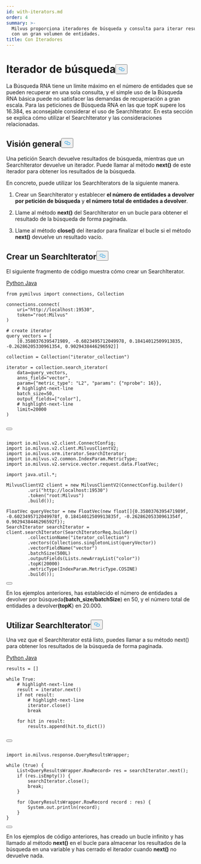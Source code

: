 ```yaml
---
id: with-iterators.md
order: 4
summary: >-
  Milvus proporciona iteradores de búsqueda y consulta para iterar resultados
  con un gran volumen de entidades.
title: Con Iteradores
---
```

<h1 id="Search-Iterator​" class="common-anchor-header">Iterador de búsqueda<button data-href="#Search-Iterator​" class="anchor-icon" translate="no">
      <svg translate="no"
        aria-hidden="true"
        focusable="false"
        height="20"
        version="1.1"
        viewBox="0 0 16 16"
        width="16"
      >
        <path
          fill="#0092E4"
          fill-rule="evenodd"
          d="M4 9h1v1H4c-1.5 0-3-1.69-3-3.5S2.55 3 4 3h4c1.45 0 3 1.69 3 3.5 0 1.41-.91 2.72-2 3.25V8.59c.58-.45 1-1.27 1-2.09C10 5.22 8.98 4 8 4H4c-.98 0-2 1.22-2 2.5S3 9 4 9zm9-3h-1v1h1c1 0 2 1.22 2 2.5S13.98 12 13 12H9c-.98 0-2-1.22-2-2.5 0-.83.42-1.64 1-2.09V6.25c-1.09.53-2 1.84-2 3.25C6 11.31 7.55 13 9 13h4c1.45 0 3-1.69 3-3.5S14.5 6 13 6z"
        ></path>
      </svg>
    </button></h1><p>La Búsqueda RNA tiene un límite máximo en el número de entidades que se pueden recuperar en una sola consulta, y el simple uso de la Búsqueda RNA básica puede no satisfacer las demandas de recuperación a gran escala. Para las peticiones de Búsqueda RNA en las que topK supere los 16.384, es aconsejable considerar el uso de SearchIterator. En esta sección se explica cómo utilizar el SearchIterator y las consideraciones relacionadas.</p>
<h2 id="Overview​" class="common-anchor-header">Visión general<button data-href="#Overview​" class="anchor-icon" translate="no">
      <svg translate="no"
        aria-hidden="true"
        focusable="false"
        height="20"
        version="1.1"
        viewBox="0 0 16 16"
        width="16"
      >
        <path
          fill="#0092E4"
          fill-rule="evenodd"
          d="M4 9h1v1H4c-1.5 0-3-1.69-3-3.5S2.55 3 4 3h4c1.45 0 3 1.69 3 3.5 0 1.41-.91 2.72-2 3.25V8.59c.58-.45 1-1.27 1-2.09C10 5.22 8.98 4 8 4H4c-.98 0-2 1.22-2 2.5S3 9 4 9zm9-3h-1v1h1c1 0 2 1.22 2 2.5S13.98 12 13 12H9c-.98 0-2-1.22-2-2.5 0-.83.42-1.64 1-2.09V6.25c-1.09.53-2 1.84-2 3.25C6 11.31 7.55 13 9 13h4c1.45 0 3-1.69 3-3.5S14.5 6 13 6z"
        ></path>
      </svg>
    </button></h2><p>Una petición Search devuelve resultados de búsqueda, mientras que un SearchIterator devuelve un iterador. Puede llamar al método <strong>next()</strong> de este iterador para obtener los resultados de la búsqueda.</p>
<p>En concreto, puede utilizar los SearchIterators de la siguiente manera.</p>
<ol>
<li><p>Crear un SearchIterator y establecer <strong>el número de entidades a devolver por petición de búsqueda</strong> y <strong>el número total de entidades a devolver</strong>.</p></li>
<li><p>Llame al método <strong>next()</strong> del SearchIterator en un bucle para obtener el resultado de la búsqueda de forma paginada.</p></li>
<li><p>Llame al método <strong>close()</strong> del iterador para finalizar el bucle si el método <strong>next()</strong> devuelve un resultado vacío.</p></li>
</ol>
<h2 id="Create-SearchIterator​" class="common-anchor-header">Crear un SearchIterator<button data-href="#Create-SearchIterator​" class="anchor-icon" translate="no">
      <svg translate="no"
        aria-hidden="true"
        focusable="false"
        height="20"
        version="1.1"
        viewBox="0 0 16 16"
        width="16"
      >
        <path
          fill="#0092E4"
          fill-rule="evenodd"
          d="M4 9h1v1H4c-1.5 0-3-1.69-3-3.5S2.55 3 4 3h4c1.45 0 3 1.69 3 3.5 0 1.41-.91 2.72-2 3.25V8.59c.58-.45 1-1.27 1-2.09C10 5.22 8.98 4 8 4H4c-.98 0-2 1.22-2 2.5S3 9 4 9zm9-3h-1v1h1c1 0 2 1.22 2 2.5S13.98 12 13 12H9c-.98 0-2-1.22-2-2.5 0-.83.42-1.64 1-2.09V6.25c-1.09.53-2 1.84-2 3.25C6 11.31 7.55 13 9 13h4c1.45 0 3-1.69 3-3.5S14.5 6 13 6z"
        ></path>
      </svg>
    </button></h2><p>El siguiente fragmento de código muestra cómo crear un SearchIterator.</p>
<div class="multipleCode">
 <a href="#python">Python </a> <a href="#java">Java</a></div>
<pre><code translate="no" class="language-python"><span class="hljs-keyword">from</span> pymilvus import connections, Collection​
​
connections.connect(​
    uri=<span class="hljs-string">&quot;http://localhost:19530&quot;</span>,​
    token=<span class="hljs-string">&quot;root:Milvus&quot;</span>​
)​
​
<span class="hljs-meta"># create iterator​</span>
query_vectors = [​
    [<span class="hljs-meta">0.3580376395471989, -0.6023495712049978, 0.18414012509913835, -0.26286205330961354, 0.9029438446296592</span>]]​
​
collection = Collection(<span class="hljs-string">&quot;iterator_collection&quot;</span>)​
​
iterator = collection.search_iterator(​
    data=query_vectors,​
    anns_field=<span class="hljs-string">&quot;vector&quot;</span>,​
    param={<span class="hljs-string">&quot;metric_type&quot;</span>: <span class="hljs-string">&quot;L2&quot;</span>, <span class="hljs-string">&quot;params&quot;</span>: {<span class="hljs-string">&quot;nprobe&quot;</span>: <span class="hljs-number">16</span>}},​
    <span class="hljs-meta"># highlight-next-<span class="hljs-keyword">line</span>​</span>
    batch_size=<span class="hljs-number">50</span>,​
    output_fields=[<span class="hljs-string">&quot;color&quot;</span>],​
    <span class="hljs-meta"># highlight-next-<span class="hljs-keyword">line</span>​</span>
    limit=<span class="hljs-number">20000</span>​
)​

<button class="copy-code-btn"></button></code></pre>
<pre><code translate="no" class="language-java"><span class="hljs-keyword">import</span> io.milvus.v2.client.ConnectConfig;​
<span class="hljs-keyword">import</span> io.milvus.v2.client.MilvusClientV2;​
<span class="hljs-keyword">import</span> io.milvus.orm.iterator.SearchIterator;​
<span class="hljs-keyword">import</span> io.milvus.v2.common.IndexParam.MetricType;​
<span class="hljs-keyword">import</span> io.milvus.v2.service.vector.request.data.FloatVec;​
​
<span class="hljs-keyword">import</span> java.util.*;​
​
<span class="hljs-type">MilvusClientV2</span> <span class="hljs-variable">client</span> <span class="hljs-operator">=</span> <span class="hljs-keyword">new</span> <span class="hljs-title class_">MilvusClientV2</span>(ConnectConfig.builder()​
        .uri(<span class="hljs-string">&quot;http://localhost:19530&quot;</span>)​
        .token(<span class="hljs-string">&quot;root:Milvus&quot;</span>)​
        .build());​
​
<span class="hljs-type">FloatVec</span> <span class="hljs-variable">queryVector</span> <span class="hljs-operator">=</span> <span class="hljs-keyword">new</span> <span class="hljs-title class_">FloatVec</span>(<span class="hljs-keyword">new</span> <span class="hljs-title class_">float</span>[]{<span class="hljs-number">0.3580376395471989f</span>, -<span class="hljs-number">0.6023495712049978f</span>, <span class="hljs-number">0.18414012509913835f</span>, -<span class="hljs-number">0.26286205330961354f</span>, <span class="hljs-number">0.9029438446296592f</span>});​
<span class="hljs-type">SearchIterator</span> <span class="hljs-variable">searchIterator</span> <span class="hljs-operator">=</span> client.searchIterator(SearchIteratorReq.builder()​
        .collectionName(<span class="hljs-string">&quot;iterator_collection&quot;</span>)​
        .vectors(Collections.singletonList(queryVector))​
        .vectorFieldName(<span class="hljs-string">&quot;vector&quot;</span>)​
        .batchSize(<span class="hljs-number">500L</span>)​
        .outputFields(Lists.newArrayList(<span class="hljs-string">&quot;color&quot;</span>))​
        .topK(<span class="hljs-number">20000</span>)​
        .metricType(IndexParam.MetricType.COSINE)​
        .build());​

<button class="copy-code-btn"></button></code></pre>
<p>En los ejemplos anteriores, has establecido el número de entidades a devolver por búsqueda<strong>(</strong><strong>batch_size/batchSize</strong>) en 50, y el número total de entidades a devolver<strong>(topK</strong>) en 20.000.</p>
<h2 id="Use-SearchIterator​" class="common-anchor-header">Utilizar SearchIterator<button data-href="#Use-SearchIterator​" class="anchor-icon" translate="no">
      <svg translate="no"
        aria-hidden="true"
        focusable="false"
        height="20"
        version="1.1"
        viewBox="0 0 16 16"
        width="16"
      >
        <path
          fill="#0092E4"
          fill-rule="evenodd"
          d="M4 9h1v1H4c-1.5 0-3-1.69-3-3.5S2.55 3 4 3h4c1.45 0 3 1.69 3 3.5 0 1.41-.91 2.72-2 3.25V8.59c.58-.45 1-1.27 1-2.09C10 5.22 8.98 4 8 4H4c-.98 0-2 1.22-2 2.5S3 9 4 9zm9-3h-1v1h1c1 0 2 1.22 2 2.5S13.98 12 13 12H9c-.98 0-2-1.22-2-2.5 0-.83.42-1.64 1-2.09V6.25c-1.09.53-2 1.84-2 3.25C6 11.31 7.55 13 9 13h4c1.45 0 3-1.69 3-3.5S14.5 6 13 6z"
        ></path>
      </svg>
    </button></h2><p>Una vez que el SearchIterator está listo, puedes llamar a su método next() para obtener los resultados de la búsqueda de forma paginada.</p>
<div class="multipleCode">
 <a href="#python">Python </a> <a href="#java">Java</a></div>
<pre><code translate="no" class="language-python">results = []​
​
<span class="hljs-keyword">while</span> <span class="hljs-literal">True</span>:​
    <span class="hljs-comment"># highlight-next-line​</span>
    result = iterator.<span class="hljs-built_in">next</span>()​
    <span class="hljs-keyword">if</span> <span class="hljs-keyword">not</span> result:​
        <span class="hljs-comment"># highlight-next-line​</span>
        iterator.close()​
        <span class="hljs-keyword">break</span>​
    ​
    <span class="hljs-keyword">for</span> hit <span class="hljs-keyword">in</span> result:​
        results.append(hit.to_dict())​

<button class="copy-code-btn"></button></code></pre>
<pre><code translate="no" class="language-java"><span class="hljs-keyword">import</span> io.milvus.response.QueryResultsWrapper;​
​
while (<span class="hljs-literal">true</span>) {​
    List&lt;QueryResultsWrapper.RowRecord&gt; res = searchIterator.next();​
    <span class="hljs-keyword">if</span> (res.isEmpty()) {​
        searchIterator.<span class="hljs-built_in">close</span>();​
        <span class="hljs-keyword">break</span>;​
    }​
​
    <span class="hljs-keyword">for</span> (QueryResultsWrapper.RowRecord record : res) {​
        System.out.<span class="hljs-built_in">println</span>(record);​
    }​
}​

<button class="copy-code-btn"></button></code></pre>
<p>En los ejemplos de código anteriores, has creado un bucle infinito y has llamado al método <strong>next()</strong> en el bucle para almacenar los resultados de la búsqueda en una variable y has cerrado el iterador cuando <strong>next()</strong> no devuelve nada.</p>
